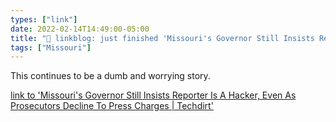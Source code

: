 ```yaml
---
types: ["link"]
date: 2022-02-14T14:49:00-05:00
title: "🔗 linkblog: just finished 'Missouri's Governor Still Insists Reporter Is A Hacker, Even As Prosecutors Decline To Press Charges | Techdirt'"
tags: ["Missouri"]
---
```

This continues to be a dumb and worrying story.
 
[link to 'Missouri's Governor Still Insists Reporter Is A Hacker, Even As Prosecutors Decline To Press Charges | Techdirt'](https://www.techdirt.com/articles/20220212/19454448457/missouris-governor-still-insists-reporter-is-hacker-even-as-prosecutors-decline-to-press-charges.shtml)
